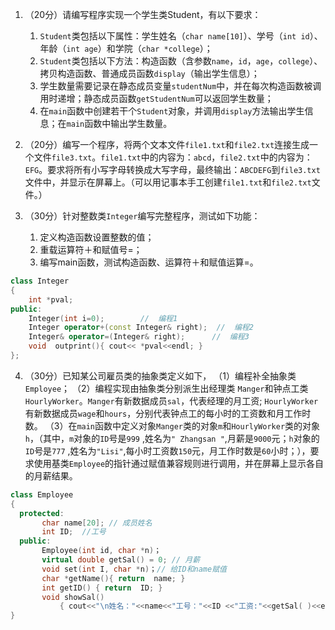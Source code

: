 1. （20分）请编写程序实现一个学生类Student，有以下要求：
    1. `Student`类包括以下属性：学生姓名（`char name[10]`）、学号（`int id`）、年龄（`int age`）和学院（`char *college`）；
    2. `Student`类包括以下方法：构造函数（含参数`name`，`id`，`age`，`college`）、拷贝构造函数、普通成员函数`display`（输出学生信息）；
    3. 学生数量需要记录在静态成员变量`studentNum`中，并在每次构造函数被调用时递增；静态成员函数`getStudentNum`可以返回学生数量；
    4. 在`main`函数中创建若干个`Student`对象，并调用`display`方法输出学生信息；在`main`函数中输出学生数量。

2. （20分）编写一个程序，将两个文本文件`file1.txt`和`file2.txt`连接生成一个文件`file3.txt`。`file1.txt`中的内容为：`abcd`，`file2.txt`中的内容为：`EFG`。要求将所有小写字母转换成大写字母，最终输出：`ABCDEFG`到`file3.txt`文件中，并显示在屏幕上。（可以用记事本手工创建`file1.txt`和`file2.txt`文件。）

3. （30分）针对整数类`Integer`编写完整程序，测试如下功能：
    1. 定义构造函数设置整数的值；
    2. 重载运算符＋和赋值号=；
    3. 编写main函数，测试构造函数、运算符＋和赋值运算=。


```cpp
class Integer
{
	int *pval; 
public:
	Integer(int i=0);		 //  编程1
	Integer operator+(const Integer& right);  //  编程2
	Integer& operator=(Integer& right);      //  编程3
	void  outprint(){ cout<< *pval<<endl; }
};
```

4. （30分）已知某公司雇员类的抽象类定义如下，
（1）编程补全抽象类`Employee`；
（2）编程实现由抽象类分别派生出经理类 `Manger`和钟点工类`HourlyWorker`。`Manger`有新数据成员`sal`，代表经理的月工资; `HourlyWorker`有新数据成员`wage`和`hours`，分别代表钟点工的每小时的工资数和月工作时数。
（3）在`main`函数中定义对象`Manger`类的对象`m`和`HourlyWorker`类的对象`h`，（其中，`m`对象的`ID`号是`999` ,姓名为`" Zhangsan "`,月薪是`9000`元；`h`对象的`ID`号是`777` ,姓名为`"Lisi"`,每小时工资数`150`元，月工作时数是`60`小时；），要求使用基类`Employee`的指针通过赋值兼容规则进行调用，并在屏幕上显示各自的月薪结果。

```cpp
class Employee   
{
  protected:
       char name[20]; // 成员姓名
       int ID;  //工号
  public: 
       Employee(int id, char *n)； 
       virtual double getSal() = 0; // 月薪
       void set(int I, char *n)；// 给ID和name赋值
       char *getName(){ return  name; }         
       int getID() { return  ID; }
       void showSal() 
           { cout<<"\n姓名："<<name<<"工号："<<ID <<"工资:"<<getSal( )<<endl;  }  
}
```
